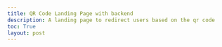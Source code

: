 ```yaml
---
title: QR Code Landing Page with backend
description: A landing page to redirect users based on the qr code
toc: True
layout: post
---
```



<title>Redirecting to https://github.com/users/Toby-Leeder/projects/2</title>
<!-- <meta http-equiv="refresh" content="0; URL=https://github.com/users/Toby-Leeder/projects/2/views/1?layout=board">
<link rel="canonical" href="https://github.com/users/Toby-Leeder/projects/2/views/1?layout=board"> -->
<script>
    var hash = window.location.hash.substring(1)
    console.log(hash);
    // Define the URL of your endpoint
    // const url = 'http://localhost:8911/api/qrcode/';
    const url = 'https://jcc.stu.nighthawkcodingsociety.com/api/qrcode/';
    // Use the Fetch API to send a GET request to your backend
    fetch(url)
    .then(response => {
        // Check if the response is ok (status code in the range 200-299)
        if (!response.ok) {
        // If the response is not ok, throw an error with the status
        throw new Error('Network response was not ok, status: ' + response.status);
        }
        // If the response is ok, parse it as JSON
        return response.json();
    })
    .then(data => {
        // Log the data to the console
        console.log('Fetched QrCodes:', data);
    })
    .catch(error => {
        // Log any errors to the console
        console.error('Fetch error:', error);
    });
    // var head = document.querySelector('head')
    // var randNum = Math.floor(Math.random() * links.length)
    // var meta = document.createElement('meta')
    // meta.httpEquiv = "refresh"
    // meta.content ="0; URL=" + links[randNum];
    // var link = document.createElement('link')
    // link.rel = "canonical"
    // link.href = links[randNum]
    // head.appendChild(meta)
    // head.appendChild(link)
</script>